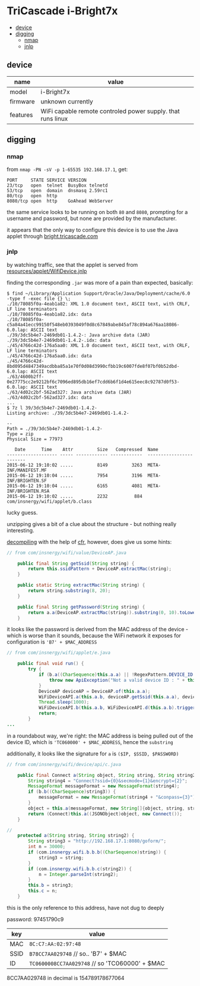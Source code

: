 # TriCascade i-Bright7x

- [device](#device)
- [digging](#digging)
  - [nmap](#nmap)
  - [jnlp](#jnlp)

## device
name     | value
---------|-----
model    | i-Bright7x
firmware | unknown currently
features | WiFi capable remote controled power supply. that runs linux

## digging

### nmap

from `nmap -PN -sV -p 1-65535 192.168.17.1`, get:

```
PORT     STATE SERVICE VERSION
23/tcp   open  telnet  BusyBox telnetd
53/tcp   open  domain  dnsmasq 2.59rc1
80/tcp   open  http
8080/tcp open  http    GoAhead WebServer
```

the same service looks to be running on both `80` and `8080`, prompting for a username and password, but none are provided by the manufacturer.

it appears that the only way to configure this device is to use the Java applet through [bright.tricascade.com](https://bright.tricascade.com)

### jnlp

by watching traffic, see that the applet is served from [resources/applet/WifiDevice.jnlp](https://bright.tricascade.com/resources/applet/WiFiDeviceAPI.jnlp)

finding the corresponding `.jar` was more of a pain than expected, basically:

```
$ find ~/Library/Application Support/Oracle/Java/Deployment/cache/6.0 -type f -exec file {} \;
./10/78085f0a-4eab1a82: XML 1.0 document text, ASCII text, with CRLF, LF line terminators
./10/78085f0a-4eab1a82.idx: data
./10/78085f0a-c5a84a41ecc99150f548eb0393049f0d8c67849abe845af78c894a676aa18086-6.0.lap: ASCII text
./39/3dc5b4e7-2469db01-1.4.2-: Java archive data (JAR)
./39/3dc5b4e7-2469db01-1.4.2-.idx: data
./45/4766c42d-176a5aa0: XML 1.0 document text, ASCII text, with CRLF, LF line terminators
./45/4766c42d-176a5aa0.idx: data
./45/4766c42d-8bd095d4847349acdbba85a1e70f0d08d3990cfbb19c6007fde8f07bf0b52dbd-6.0.lap: ASCII text
./63/4600b2ff-0e27775cc2e9212bf6c7096ed895db16ef7cdd6b6f1d4e615eec8c92787d0f53-6.0.lap: ASCII text
./63/4d02c2bf-562ad327: Java archive data (JAR)
./63/4d02c2bf-562ad327.idx: data
...
$ 7z l 39/3dc5b4e7-2469db01-1.4.2-
Listing archive: ./39/3dc5b4e7-2469db01-1.4.2-

--
Path = ./39/3dc5b4e7-2469db01-1.4.2-
Type = zip
Physical Size = 77973

   Date      Time    Attr         Size   Compressed  Name
------------------- ----- ------------ ------------  ------------------------
2015-06-12 19:10:02 .....         8149         3263  META-INF/MANIFEST.MF
2015-06-12 19:10:04 .....         7954         3196  META-INF/BRIGHTEN.SF
2015-06-12 19:10:04 .....         6165         4081  META-INF/BRIGHTEN.RSA
2015-06-12 19:10:02 .....         2232          884  com/insnergy/wifi/applet/b.class
```

lucky guess.

unzipping gives a bit of a clue about the structure - but nothing really interesting.

[decompiling](decompile.sh) with the help of [cfr](http://www.benf.org/other/cfr/), however, does give us some hints:

```java
// from com/insnergy/wifi/value/DeviceAP.java

    public final String getSsid(String string) {
        return this.ssidPattern + DeviceAP.extractMac(string);
    }

    public static String extractMac(String string) {
        return string.substring(8, 20);
    }

    public final String getPassword(String string) {
        return a.a(DeviceAP.extractMac(string)).substring(0, 10).toLowerCase();
    }
```

it looks like the password is derived from the MAC address of the device - which is worse than it sounds, because the WiFi network it exposes for configuration is `'B7' + $MAC_ADDRESS`

```java
// from com/insnergy/wifi/applet/e.java

    public final void run() {
        try {
            if (b.a((CharSequence)this.a.a) || !RegexPattern.DEVICE_ID.isValid(this.a.a)) {
                throw new ApiException("Not a valid device ID : " + this.a.a);
            }
            DeviceAP deviceAP = DeviceAP.of(this.a.a);
            WiFiDeviceAPI.a(this.a.b, deviceAP.getSsid(this.a.a), deviceAP.getPassword(this.a.a));
            Thread.sleep(1000);
            WiFiDeviceAPI.b(this.a.b, WiFiDeviceAPI.d(this.a.b).trigger(), "");
            return;
        }
...
```

in a roundabout way, we're right: the MAC address is being pulled out of the device ID, which is `'TC060000' + $MAC_ADDRESS`, hence the `substring`

additionally, it looks like the signature for `a` is `($IP, $SSID, $PASSWORD)`

```java
// from com/insnergy/wifi/device/api/c.java

    public final Connect a(String object, String string, String string2, String string3) {
        String string4 = "Connect?ssid={0}&secmode={1}&encrypt={2}";
        MessageFormat messageFormat = new MessageFormat(string4);
        if (b.b((CharSequence)string3)) {
            messageFormat = new MessageFormat(string4 + "&conpass={3}");
        }
        object = this.a(messageFormat, new String[]{object, string, string2, string3});
        return (Connect)this.a((JSONObject)object, new Connect());
    }
```


```java
//
    protected a(String string, String string2) {
        String string3 = "http://192.168.17.1:8080/goform/";
        int n = 30000;
        if (com.insnergy.wifi.b.b.b((CharSequence)string)) {
            string3 = string;
        }
        if (com.insnergy.wifi.b.b.c(string2)) {
            n = Integer.parseInt(string2);
        }
        this.b = string3;
        this.c = n;
    }

```

this is the only reference to this address, have not dug to deeply


password: 97451790c9

key  | value
-----|-------
MAC  | `8C:C7:AA:02:97:48`
SSID | `B78CC7AA029748` // so.. 'B7' + $MAC
ID   | `TC0600008CC7AA029748` // so 'TC060000' + $MAC

8CC7AA029748 in decimal is 154789178677064
